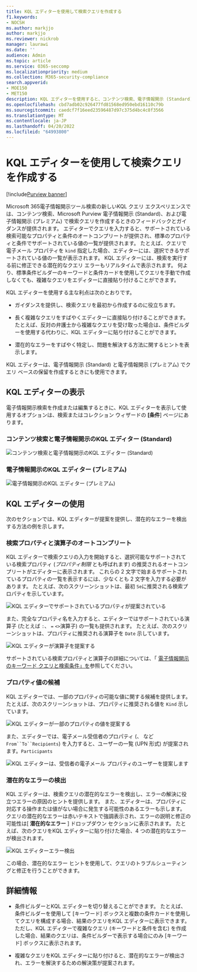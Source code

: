 ```yaml
---
title: KQL エディターを使用して検索クエリを作成する
f1.keywords:
- NOCSH
ms.author: markjjo
author: markjjo
ms.reviewer: nickrob
manager: laurawi
ms.date: ''
audience: Admin
ms.topic: article
ms.service: O365-seccomp
ms.localizationpriority: medium
ms.collection: M365-security-compliance
search.appverid:
- MOE150
- MET150
description: KQL エディターを使用すると、コンテンツ検索、電子情報開示 (Standard)、電子情報開示 (プレミアム) で電子情報開示検索クエリを構成できます。
ms.openlocfilehash: cbd7adb02c926477fd81568ed950ebd16110c79b
ms.sourcegitcommit: caedcf7f16eed23596487d97c375d4bc4c8f3566
ms.translationtype: MT
ms.contentlocale: ja-JP
ms.lasthandoff: 04/20/2022
ms.locfileid: "64993800"
---
```

# <a name="use-the-kql-editor-to-build-search-queries"></a>KQL エディターを使用して検索クエリを作成する

[!include[Purview banner](../includes/purview-rebrand-banner.md)]

Microsoft 365電子情報開示ツール検索の新しいKQL クエリ エクスペリエンスでは、コンテンツ検索、Microsoft Purview 電子情報開示 (Standard)、および電子情報開示 (プレミアム) で検索クエリを作成するときのフィードバックとガイダンスが提供されます。 エディターでクエリを入力すると、サポートされている検索可能なプロパティと条件のオートコンプリートが提供され、標準のプロパティと条件でサポートされている値の一覧が提供されます。 たとえば、クエリで電子メール プロパティを `kind` 指定した場合、エディターには、選択できるサポートされている値の一覧が表示されます。 KQL エディターには、検索を実行する前に修正できる潜在的なクエリ エラーもリアルタイムで表示されます。 何より、標準条件ビルダーのキーワードと条件カードを使用してクエリを手動で作成しなくても、複雑なクエリをエディターに直接貼り付けることができます。
  
KQL エディターを使用する主な利点は次のとおりです。

- ガイダンスを提供し、検索クエリを最初から作成するのに役立ちます。

- 長く複雑なクエリをすばやくエディターに直接貼り付けることができます。 たとえば、反対の弁護士から複雑なクエリを受け取った場合は、条件ビルダーを使用する代わりに、KQL エディターに貼り付けることができます。

- 潜在的なエラーをすばやく特定し、問題を解決する方法に関するヒントを表示します。

KQL エディターは、電子情報開示 (Standard) と電子情報開示 (プレミアム) でクエリ ベースの保留を作成するときにも使用できます。

## <a name="displaying-the-kql-editor"></a>KQL エディターの表示

電子情報開示検索を作成または編集するときに、KQL エディターを表示して使用するオプションは、検索またはコレクション ウィザードの **[条件**] ページにあります。

### <a name="kql-editor-in-content-search-and-ediscovery-standard"></a>コンテンツ検索と電子情報開示のKQL エディター (Standard)

![コンテンツ検索と電子情報開示のKQL エディター (Standard)](../media/KQLEditorCore.png)

### <a name="kql-editor-in-ediscovery-premium"></a>電子情報開示のKQL エディター (プレミアム)

![電子情報開示のKQL エディター (プレミアム)](../media/KQLEditorAdvanced.png)

## <a name="using-the-kql-editor"></a>KQL エディターの使用

次のセクションでは、KQL エディターが提案を提供し、潜在的なエラーを検出する方法の例を示します。

### <a name="autocompletion-of-search-properties-and-operators"></a>検索プロパティと演算子のオートコンプリート

KQL エディターで検索クエリの入力を開始すると、選択可能なサポートされている検索プロパティ (*プロパティ制限* とも呼ばれます) の推奨されるオートコンプリートがエディターに表示されます。 これらの 2 文字で始まるサポートされているプロパティの一覧を表示するには、少なくとも 2 文字を入力する必要があります。 たとえば、次のスクリーンショットは、最初 `Se`に推奨される検索プロパティを示しています。

![KQL エディターでサポートされているプロパティが提案されている](../media/KQLEditorAutoCompleteProperties.png)

また、完全なプロパティ名を入力すると、エディターではサポートされている演算子 (たとえば `:`、 `=` `<>`演算子) の一覧も提供されます。 たとえば、次のスクリーンショットは、プロパティに推奨される演算子を `Date` 示しています。

![KQL エディターが演算子を提案する](../media/KQLEditorOperatorSuggestions.png)

サポートされている検索プロパティと演算子の詳細については、「 [電子情報開示のキーワード クエリと検索条件」を](keyword-queries-and-search-conditions.md)参照してください。

### <a name="property-value-suggestions"></a>プロパティ値の候補

KQL エディターでは、一部のプロパティの可能な値に関する候補を提供します。 たとえば、次のスクリーンショットは、プロパティに推奨される値を `Kind` 示しています。

![KQL エディターが一部のプロパティの値を提案する](../media/KQLEditorValueSuggestions.png)

また、エディターでは、電子メール受信者のプロパティ (、 など`From``To``Recipients`) を入力すると、ユーザーの一覧 (UPN 形式) が提案されます。`Participants`

![KQL エディターは、受信者の電子メール プロパティのユーザーを提案します](../media/KQLEditorRecipientSuggestions.png)

### <a name="detection-of-potential-errors"></a>潜在的なエラーの検出

KQL エディターは、検索クエリの潜在的なエラーを検出し、エラーの解決に役立つエラーの原因のヒントを提供します。 また、エディターは、プロパティに対応する操作または値がない場合に発生する可能性のあるエラーも示します。 クエリの潜在的なエラーは赤いテキストで強調表示され、エラーの説明と修正の可能性は[ **潜在的なエラー** ] ドロップダウン セクションに表示されます。 たとえば、次のクエリをKQL エディターに貼り付けた場合、4 つの潜在的なエラーが検出されます。

![KQL エディターエラー検出](../media/KQLEditorErrorDetection.png)

この場合、潜在的なエラー ヒントを使用して、クエリのトラブルシューティングと修正を行うことができます。

## <a name="more-information"></a>詳細情報

- 条件ビルダーとKQL エディターを切り替えることができます。 たとえば、条件ビルダーを使用して [キーワード] ボックスと複数の条件カードを使用してクエリを構成する場合、結果のクエリをKQL エディターに表示できます。 ただし、KQL エディターで複雑なクエリ (キーワードと条件を含む) を作成した場合、結果のクエリは、条件ビルダーで表示する場合にのみ [キーワード] ボックスに表示されます。

- 複雑なクエリをKQL エディターに貼り付けると、潜在的なエラーが検出され、エラーを解決するための解決策が提案されます。
